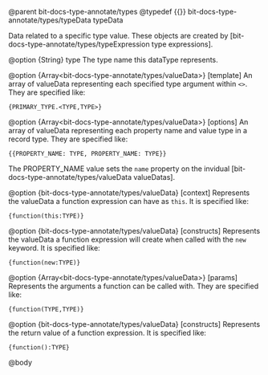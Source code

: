 @parent bit-docs-type-annotate/types
@typedef {{}} bit-docs-type-annotate/types/typeData typeData

Data related to a specific type value. These objects are created by
[bit-docs-type-annotate/types/typeExpression type expressions].

@option {String} type The type name this dataType represents.

@option {Array<bit-docs-type-annotate/types/valueData>} [template] An array
of valueData representing each specified type argument within `<>`. They are
specified like:

    {PRIMARY_TYPE.<TYPE,TYPE>}

@option {Array<bit-docs-type-annotate/types/valueData>} [options] An array of
valueData representing each property name and value type in a record type.
They are specified like:

    {{PROPERTY_NAME: TYPE, PROPERTY_NAME: TYPE}}

The PROPERTY_NAME value sets the `name` property on the invidual
[bit-docs-type-annotate/types/valueData valueDatas].

@option {bit-docs-type-annotate/types/valueData} [context] Represents the
valueData a function expression can have as `this`. It is specified like:

    {function(this:TYPE)}

@option {bit-docs-type-annotate/types/valueData} [constructs] Represents the
valueData a function expression will create when called with the `new`
keyword. It is specified like:

    {function(new:TYPE)}

@option {Array<bit-docs-type-annotate/types/valueData>} [params] Represents
the arguments a function can be called with. They are specified like:

    {function(TYPE,TYPE)}

@option {bit-docs-type-annotate/types/valueData} [constructs] Represents the
return value of a function expression. It is specified like:

    {function():TYPE}
    
@body
